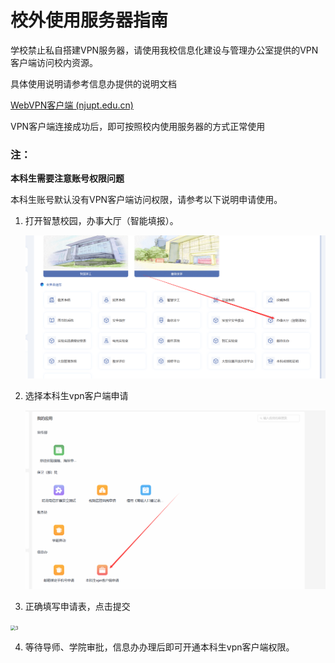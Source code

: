 # 校外使用服务器指南
学校禁止私自搭建VPN服务器，请使用我校信息化建设与管理办公室提供的VPN客户端访问校内资源。

具体使用说明请参考信息办提供的说明文档

[WebVPN客户端 (njupt.edu.cn)](https://xxb.njupt.edu.cn/2021/0514/c9858a193515/page.htm)

VPN客户端连接成功后，即可按照校内使用服务器的方式正常使用

### 注：

**本科生需要注意账号权限问题**

本科生账号默认没有VPN客户端访问权限，请参考以下说明申请使用。

1. 打开智慧校园，办事大厅（智能填报）。

   <img src=".\vpn\1.png" alt="1" style="zoom:50%;" />

2. 选择本科生vpn客户端申请

   <img src=".\vpn\2.png" alt="2" style="zoom:50%;" />

3. 正确填写申请表，点击提交

<img src="D:\Openserver\vpn\3.png" alt="3" style="zoom:50%;" />

4. 等待导师、学院审批，信息办办理后即可开通本科生vpn客户端权限。